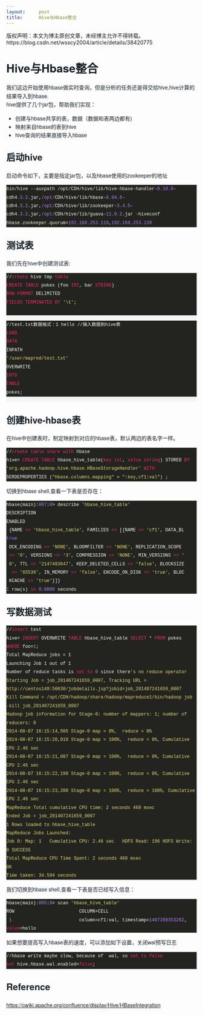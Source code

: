 ```yaml
---
layout:     post
title:      Hive与Hbase整合
---
```

<div id="article_content" class="article_content clearfix csdn-tracking-statistics" data-pid="blog" data-mod="popu_307" data-dsm="post">
								<div class="article-copyright">
					版权声明：本文为博主原创文章，未经博主允许不得转载。					https://blog.csdn.net/wsscy2004/article/details/38420775				</div>
								            <link rel="stylesheet" href="https://csdnimg.cn/release/phoenix/template/css/ck_htmledit_views-f76675cdea.css">
						<div class="htmledit_views" id="content_views">
                
<h2 class="note-title" style="font-family:'Helvetica Neue', Arial, 'Hiragino Sans GB', STHeiti, 'Microsoft YaHei', 'WenQuanYi Micro Hei', SimSun, Song, sans-serif;line-height:1.1;color:rgb(22,32,41);font-size:30px;">
Hive与Hbase整合</h2>
<p style="line-height:22.399999618530273px;color:rgb(22,32,41);font-family:'Helvetica Neue', Arial, 'Hiragino Sans GB', STHeiti, 'Microsoft YaHei', 'WenQuanYi Micro Hei', SimSun, Song, sans-serif;font-size:14px;">
我们这边开始使用hbase做实时查询，但是分析的任务还是得交给hive,hive计算的结果导入到hbase.<br>
hive提供了几个jar包，帮助我们实现：</p>
<ul style="line-height:22.399999618530273px;color:rgb(22,32,41);font-family:'Helvetica Neue', Arial, 'Hiragino Sans GB', STHeiti, 'Microsoft YaHei', 'WenQuanYi Micro Hei', SimSun, Song, sans-serif;font-size:14px;"><li style="line-height:1.6;">创建与hbase共享的表，数据（数据和表两边都有)</li><li style="line-height:1.6;">映射来自hbase的表到hive</li><li style="line-height:1.6;">hive查询的结果直接导入hbase</li></ul><h3 style="font-family:'Helvetica Neue', Arial, 'Hiragino Sans GB', STHeiti, 'Microsoft YaHei', 'WenQuanYi Micro Hei', SimSun, Song, sans-serif;line-height:1.1;color:rgb(22,32,41);font-size:24px;">
启动hive</h3>
<p style="line-height:22.399999618530273px;color:rgb(22,32,41);font-family:'Helvetica Neue', Arial, 'Hiragino Sans GB', STHeiti, 'Microsoft YaHei', 'WenQuanYi Micro Hei', SimSun, Song, sans-serif;font-size:14px;">
启动命令如下，主要是指定jar包，以及hbase使用的zookeeper的地址</p>
<pre class="hljs-dark" style="font-family:Menlo, Monaco, Consolas, 'Courier New', monospace;font-size:14px;line-height:22.399999618530273px;color:rgb(51,51,51);border:0px;background-color:rgb(245,245,245);"><code class="hljs javascript" style="font-family:Menlo, Monaco, Consolas, 'Courier New', monospace;color:rgb(248,248,242);display:block;background:rgb(35,36,31);">bin/hive --auxpath /opt/CDH/hive/lib/hive-hbase-handler-<span class="hljs-number" style="color:rgb(174,129,255);">0.10</span><span class="hljs-number" style="color:rgb(174,129,255);">.0</span>-cdh4<span class="hljs-number" style="color:rgb(174,129,255);">.3</span><span class="hljs-number" style="color:rgb(174,129,255);">.2</span>.jar,<span class="hljs-regexp" style="color:rgb(174,129,255);">/opt/</span>CDH/hive/lib/hbase-<span class="hljs-number" style="color:rgb(174,129,255);">0.94</span><span class="hljs-number" style="color:rgb(174,129,255);">.6</span>-cdh4<span class="hljs-number" style="color:rgb(174,129,255);">.3</span><span class="hljs-number" style="color:rgb(174,129,255);">.2</span>.jar,<span class="hljs-regexp" style="color:rgb(174,129,255);">/opt/</span>CDH/hive/lib/zookeeper-<span class="hljs-number" style="color:rgb(174,129,255);">3.4</span><span class="hljs-number" style="color:rgb(174,129,255);">.5</span>-cdh4<span class="hljs-number" style="color:rgb(174,129,255);">.3</span><span class="hljs-number" style="color:rgb(174,129,255);">.2</span>.jar,<span class="hljs-regexp" style="color:rgb(174,129,255);">/opt/</span>CDH/hive/lib/guava-<span class="hljs-number" style="color:rgb(174,129,255);">11.0</span><span class="hljs-number" style="color:rgb(174,129,255);">.2</span>.jar -hiveconf hbase.zookeeper.quorum=<span class="hljs-number" style="color:rgb(174,129,255);">192.168</span><span class="hljs-number" style="color:rgb(174,129,255);">.253</span><span class="hljs-number" style="color:rgb(174,129,255);">.119</span>,<span class="hljs-number" style="color:rgb(174,129,255);">192.168</span><span class="hljs-number" style="color:rgb(174,129,255);">.253</span><span class="hljs-number" style="color:rgb(174,129,255);">.130</span>
</code></pre>
<h3 style="font-family:'Helvetica Neue', Arial, 'Hiragino Sans GB', STHeiti, 'Microsoft YaHei', 'WenQuanYi Micro Hei', SimSun, Song, sans-serif;line-height:1.1;color:rgb(22,32,41);font-size:24px;">
测试表</h3>
<p style="line-height:22.399999618530273px;color:rgb(22,32,41);font-family:'Helvetica Neue', Arial, 'Hiragino Sans GB', STHeiti, 'Microsoft YaHei', 'WenQuanYi Micro Hei', SimSun, Song, sans-serif;font-size:14px;">
我们先在hive中创建测试表:</p>
<pre class="hljs-dark" style="font-family:Menlo, Monaco, Consolas, 'Courier New', monospace;font-size:14px;line-height:22.399999618530273px;color:rgb(51,51,51);border:0px;background-color:rgb(245,245,245);"><code class="hljs sql" style="font-family:Menlo, Monaco, Consolas, 'Courier New', monospace;color:rgb(248,248,242);display:block;background:rgb(35,36,31);">//<span class="hljs-operator"><span class="hljs-keyword" style="color:rgb(249,38,114);">create</span> hive tmp <span class="hljs-keyword" style="color:rgb(249,38,114);">table</span>
<span class="hljs-keyword" style="color:rgb(249,38,114);">CREATE</span> <span class="hljs-keyword" style="color:rgb(249,38,114);">TABLE</span> pokes (foo <span class="hljs-keyword" style="color:rgb(249,38,114);">INT</span>, bar <span class="hljs-keyword" style="color:rgb(249,38,114);">STRING</span>)
<span class="hljs-keyword" style="color:rgb(249,38,114);">ROW</span> <span class="hljs-keyword" style="color:rgb(249,38,114);">FORMAT</span> DELIMITED
<span class="hljs-keyword" style="color:rgb(249,38,114);">FIELDS</span> <span class="hljs-keyword" style="color:rgb(249,38,114);">TERMINATED</span> <span class="hljs-keyword" style="color:rgb(249,38,114);">BY</span> <span class="hljs-string" style="color:rgb(230,219,116);">'\t'</span>;</span>

//test.txt数据格式：1  hello
//插入数据到hive表
<span class="hljs-operator"><span class="hljs-keyword" style="color:rgb(249,38,114);">LOAD</span> <span class="hljs-keyword" style="color:rgb(249,38,114);">DATA</span>  INPATH <span class="hljs-string" style="color:rgb(230,219,116);">'/user/mapred/test.txt'</span> OVERWRITE <span class="hljs-keyword" style="color:rgb(249,38,114);">INTO</span> <span class="hljs-keyword" style="color:rgb(249,38,114);">TABLE</span> pokes;</span>
</code></pre>
<h3 style="font-family:'Helvetica Neue', Arial, 'Hiragino Sans GB', STHeiti, 'Microsoft YaHei', 'WenQuanYi Micro Hei', SimSun, Song, sans-serif;line-height:1.1;color:rgb(22,32,41);font-size:24px;">
创建hive-hbase表</h3>
<p style="line-height:22.399999618530273px;color:rgb(22,32,41);font-family:'Helvetica Neue', Arial, 'Hiragino Sans GB', STHeiti, 'Microsoft YaHei', 'WenQuanYi Micro Hei', SimSun, Song, sans-serif;font-size:14px;">
在hive中创建表时，制定映射到对应的hbase表，默认两边的表名字一样。</p>
<pre class="hljs-dark" style="font-family:Menlo, Monaco, Consolas, 'Courier New', monospace;font-size:14px;line-height:22.399999618530273px;color:rgb(51,51,51);border:0px;background-color:rgb(245,245,245);"><code class="hljs sql" style="font-family:Menlo, Monaco, Consolas, 'Courier New', monospace;color:rgb(248,248,242);display:block;background:rgb(35,36,31);">//<span class="hljs-operator"><span class="hljs-keyword" style="color:rgb(249,38,114);">create</span> <span class="hljs-keyword" style="color:rgb(249,38,114);">table</span> <span class="hljs-keyword" style="color:rgb(249,38,114);">share</span> <span class="hljs-keyword" style="color:rgb(249,38,114);">with</span> hbase
hive&gt; <span class="hljs-keyword" style="color:rgb(249,38,114);">CREATE</span> <span class="hljs-keyword" style="color:rgb(249,38,114);">TABLE</span> hbase_hive_table(<span class="hljs-keyword" style="color:rgb(249,38,114);">key</span> <span class="hljs-keyword" style="color:rgb(249,38,114);">int</span>, <span class="hljs-keyword" style="color:rgb(249,38,114);">value</span> <span class="hljs-keyword" style="color:rgb(249,38,114);">string</span>) STORED <span class="hljs-keyword" style="color:rgb(249,38,114);">BY</span> <span class="hljs-string" style="color:rgb(230,219,116);">'org.apache.hadoop.hive.hbase.HBaseStorageHandler'</span> <span class="hljs-keyword" style="color:rgb(249,38,114);">WITH</span> SERDEPROPERTIES (<span class="hljs-string" style="color:rgb(230,219,116);">"hbase.columns.mapping"</span> = <span class="hljs-string" style="color:rgb(230,219,116);">":key,cf1:val"</span>) ;</span>
</code></pre>
<p style="line-height:22.399999618530273px;color:rgb(22,32,41);font-family:'Helvetica Neue', Arial, 'Hiragino Sans GB', STHeiti, 'Microsoft YaHei', 'WenQuanYi Micro Hei', SimSun, Song, sans-serif;font-size:14px;">
切换到hbase shell,查看一下表是否存在：</p>
<pre class="hljs-dark" style="font-family:Menlo, Monaco, Consolas, 'Courier New', monospace;font-size:14px;line-height:22.399999618530273px;color:rgb(51,51,51);border:0px;background-color:rgb(245,245,245);"><code class="hljs coffeescript" style="font-family:Menlo, Monaco, Consolas, 'Courier New', monospace;color:rgb(248,248,242);display:block;background:rgb(35,36,31);">hbase(main):<span class="hljs-number" style="color:rgb(174,129,255);">007</span>:<span class="hljs-number" style="color:rgb(174,129,255);">0</span>&gt; describe <span class="hljs-string" style="color:rgb(230,219,116);">'hbase_hive_table'</span>
DESCRIPTION                                                        ENABLED                            
 {NAME<span class="hljs-function" style="color:rgb(249,38,114);"> =&gt;</span> <span class="hljs-string" style="color:rgb(230,219,116);">'hbase_hive_table'</span>, FAMILIES<span class="hljs-function" style="color:rgb(249,38,114);"> =&gt;</span> [{NAME<span class="hljs-function" style="color:rgb(249,38,114);"> =&gt;</span> <span class="hljs-string" style="color:rgb(230,219,116);">'cf1'</span>, DATA_BL <span class="hljs-literal" style="color:rgb(174,129,255);">true</span>                               
 OCK_ENCODING<span class="hljs-function" style="color:rgb(249,38,114);"> =&gt;</span> <span class="hljs-string" style="color:rgb(230,219,116);">'NONE'</span>, BLOOMFILTER<span class="hljs-function" style="color:rgb(249,38,114);"> =&gt;</span> <span class="hljs-string" style="color:rgb(230,219,116);">'NONE'</span>, REPLICATION_SCOPE<span class="hljs-function" style="color:rgb(249,38,114);">                                     
 =&gt;</span> <span class="hljs-string" style="color:rgb(230,219,116);">'0'</span>, VERSIONS<span class="hljs-function" style="color:rgb(249,38,114);"> =&gt;</span> <span class="hljs-string" style="color:rgb(230,219,116);">'3'</span>, COMPRESSION<span class="hljs-function" style="color:rgb(249,38,114);"> =&gt;</span> <span class="hljs-string" style="color:rgb(230,219,116);">'NONE'</span>, MIN_VERSIONS<span class="hljs-function" style="color:rgb(249,38,114);"> =&gt;</span> <span class="hljs-string" style="color:rgb(230,219,116);">'                                    
 0'</span>, TTL<span class="hljs-function" style="color:rgb(249,38,114);"> =&gt;</span> <span class="hljs-string" style="color:rgb(230,219,116);">'2147483647'</span>, KEEP_DELETED_CELLS<span class="hljs-function" style="color:rgb(249,38,114);"> =&gt;</span> <span class="hljs-string" style="color:rgb(230,219,116);">'false'</span>, BLOCKSIZE<span class="hljs-function" style="color:rgb(249,38,114);">                                    
  =&gt;</span> <span class="hljs-string" style="color:rgb(230,219,116);">'65536'</span>, IN_MEMORY<span class="hljs-function" style="color:rgb(249,38,114);"> =&gt;</span> <span class="hljs-string" style="color:rgb(230,219,116);">'false'</span>, ENCODE_ON_DISK<span class="hljs-function" style="color:rgb(249,38,114);"> =&gt;</span> <span class="hljs-string" style="color:rgb(230,219,116);">'true'</span>, BLOC                                    
 KCACHE<span class="hljs-function" style="color:rgb(249,38,114);"> =&gt;</span> <span class="hljs-string" style="color:rgb(230,219,116);">'true'</span>}]}                                                                                  
<span class="hljs-number" style="color:rgb(174,129,255);">1</span> row(s) <span class="hljs-keyword" style="color:rgb(249,38,114);">in</span> <span class="hljs-number" style="color:rgb(174,129,255);">0.0800</span> seconds
</code></pre>
<h3 style="font-family:'Helvetica Neue', Arial, 'Hiragino Sans GB', STHeiti, 'Microsoft YaHei', 'WenQuanYi Micro Hei', SimSun, Song, sans-serif;line-height:1.1;color:rgb(22,32,41);font-size:24px;">
写数据测试</h3>
<pre class="hljs-dark" style="font-family:Menlo, Monaco, Consolas, 'Courier New', monospace;font-size:14px;line-height:22.399999618530273px;color:rgb(51,51,51);border:0px;background-color:rgb(245,245,245);"><code class="hljs sql" style="font-family:Menlo, Monaco, Consolas, 'Courier New', monospace;color:rgb(248,248,242);display:block;background:rgb(35,36,31);">//<span class="hljs-operator"><span class="hljs-keyword" style="color:rgb(249,38,114);">insert</span> test
hive&gt; <span class="hljs-keyword" style="color:rgb(249,38,114);">INSERT</span> OVERWRITE <span class="hljs-keyword" style="color:rgb(249,38,114);">TABLE</span> hbase_hive_table <span class="hljs-keyword" style="color:rgb(249,38,114);">SELECT</span> * <span class="hljs-keyword" style="color:rgb(249,38,114);">FROM</span> pokes <span class="hljs-keyword" style="color:rgb(249,38,114);">WHERE</span> foo=<span class="hljs-number" style="color:rgb(174,129,255);">1</span>;</span>
Total MapReduce jobs = 1
Launching Job 1 out of 1
Number of reduce tasks is <span class="hljs-operator"><span class="hljs-keyword" style="color:rgb(249,38,114);">set</span> <span class="hljs-keyword" style="color:rgb(249,38,114);">to</span> <span class="hljs-number" style="color:rgb(174,129,255);">0</span> since there<span class="hljs-string" style="color:rgb(230,219,116);">'s no reduce operator
Starting Job = job_201407241659_0007, Tracking URL = http://centos149:50030/jobdetails.jsp?jobid=job_201407241659_0007
Kill Command = /opt/CDH/hadoop/share/hadoop/mapreduce1/bin/hadoop job  -kill job_201407241659_0007
Hadoop job information for Stage-0: number of mappers: 1; number of reducers: 0
2014-08-07 16:15:14,505 Stage-0 map = 0%,  reduce = 0%
2014-08-07 16:15:20,010 Stage-0 map = 100%,  reduce = 0%, Cumulative CPU 2.46 sec
2014-08-07 16:15:21,087 Stage-0 map = 100%,  reduce = 0%, Cumulative CPU 2.46 sec
2014-08-07 16:15:22,190 Stage-0 map = 100%,  reduce = 0%, Cumulative CPU 2.46 sec
2014-08-07 16:15:23,200 Stage-0 map = 100%,  reduce = 100%, Cumulative CPU 2.46 sec
MapReduce Total cumulative CPU time: 2 seconds 460 msec
Ended Job = job_201407241659_0007
1 Rows loaded to hbase_hive_table
MapReduce Jobs Launched: 
Job 0: Map: 1   Cumulative CPU: 2.46 sec   HDFS Read: 196 HDFS Write: 0 SUCCESS
Total MapReduce CPU Time Spent: 2 seconds 460 msec
OK
Time taken: 34.594 seconds</span></span>
</code></pre>
<p style="line-height:22.399999618530273px;color:rgb(22,32,41);font-family:'Helvetica Neue', Arial, 'Hiragino Sans GB', STHeiti, 'Microsoft YaHei', 'WenQuanYi Micro Hei', SimSun, Song, sans-serif;font-size:14px;">
我们切换到hbase shell,查看一下表是否已经写入信息：</p>
<pre class="hljs-dark" style="font-family:Menlo, Monaco, Consolas, 'Courier New', monospace;font-size:14px;line-height:22.399999618530273px;color:rgb(51,51,51);border:0px;background-color:rgb(245,245,245);"><code class="hljs cs" style="font-family:Menlo, Monaco, Consolas, 'Courier New', monospace;color:rgb(248,248,242);display:block;background:rgb(35,36,31);">hbase(main):<span class="hljs-number" style="color:rgb(174,129,255);">005</span>:<span class="hljs-number" style="color:rgb(174,129,255);">0</span>&gt; scan <span class="hljs-string" style="color:rgb(230,219,116);">'hbase_hive_table'</span>
ROW                        COLUMN+CELL                                                                
 <span class="hljs-number" style="color:rgb(174,129,255);">1</span>                         column=cf1:val, timestamp=<span class="hljs-number" style="color:rgb(174,129,255);">1407399353262</span>, <span class="hljs-keyword" style="color:rgb(249,38,114);">value</span>=hello
</code></pre>
<p style="line-height:22.399999618530273px;color:rgb(22,32,41);font-family:'Helvetica Neue', Arial, 'Hiragino Sans GB', STHeiti, 'Microsoft YaHei', 'WenQuanYi Micro Hei', SimSun, Song, sans-serif;font-size:14px;">
如果想要提高写入hbase表的速度，可以添加如下设置，关闭wal预写日志</p>
<pre class="hljs-dark" style="font-family:Menlo, Monaco, Consolas, 'Courier New', monospace;font-size:14px;line-height:22.399999618530273px;color:rgb(51,51,51);border:0px;background-color:rgb(245,245,245);"><code class="hljs sql" style="font-family:Menlo, Monaco, Consolas, 'Courier New', monospace;color:rgb(248,248,242);display:block;background:rgb(35,36,31);">//hbase write maybe slow, because of  wal, so <span class="hljs-operator"><span class="hljs-keyword" style="color:rgb(249,38,114);">set</span> <span class="hljs-keyword" style="color:rgb(249,38,114);">to</span> <span class="hljs-keyword" style="color:rgb(249,38,114);">false</span>
<span class="hljs-keyword" style="color:rgb(249,38,114);">set</span> hive.hbase.wal.enabled=<span class="hljs-keyword" style="color:rgb(249,38,114);">false</span>;</span>
</code></pre>
<h3 style="font-family:'Helvetica Neue', Arial, 'Hiragino Sans GB', STHeiti, 'Microsoft YaHei', 'WenQuanYi Micro Hei', SimSun, Song, sans-serif;line-height:1.1;color:rgb(22,32,41);font-size:24px;">
Reference</h3>
<p style="line-height:22.399999618530273px;color:rgb(22,32,41);font-family:'Helvetica Neue', Arial, 'Hiragino Sans GB', STHeiti, 'Microsoft YaHei', 'WenQuanYi Micro Hei', SimSun, Song, sans-serif;font-size:14px;">
<a href="https://cwiki.apache.org/confluence/display/Hive/HBaseIntegration" rel="nofollow">https://cwiki.apache.org/confluence/display/Hive/HBaseIntegration</a></p>
            </div>
                </div>